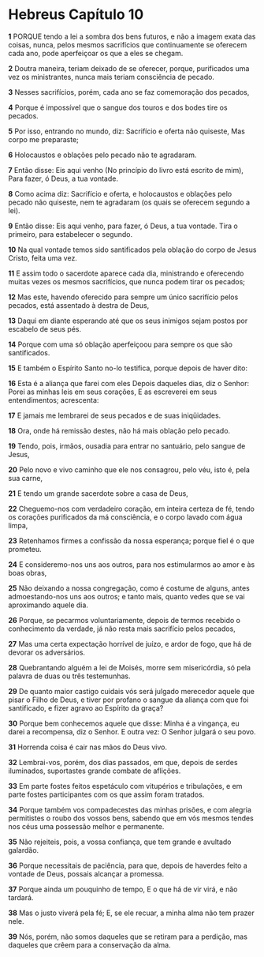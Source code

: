 # Hebreus Capítulo 10

**1** 	PORQUE tendo a lei a sombra dos bens futuros, e não a imagem exata das coisas, nunca, pelos mesmos sacrifícios que continuamente se oferecem cada ano, pode aperfeiçoar os que a eles se chegam.

**2** 	Doutra maneira, teriam deixado de se oferecer, porque, purificados uma vez os ministrantes, nunca mais teriam consciência de pecado.

**3** 	Nesses sacrifícios, porém, cada ano se faz comemoração dos pecados,

**4** 	Porque é impossível que o sangue dos touros e dos bodes tire os pecados.

**5** 	Por isso, entrando no mundo, diz: Sacrifício e oferta não quiseste, Mas corpo me preparaste;

**6** 	Holocaustos e oblações pelo pecado não te agradaram.

**7** 	Então disse: Eis aqui venho (No princípio do livro está escrito de mim), Para fazer, ó Deus, a tua vontade.

**8** 	Como acima diz: Sacrifício e oferta, e holocaustos e oblações pelo pecado não quiseste, nem te agradaram (os quais se oferecem segundo a lei).

**9** 	Então disse: Eis aqui venho, para fazer, ó Deus, a tua vontade. Tira o primeiro, para estabelecer o segundo.

**10** 	Na qual vontade temos sido santificados pela oblação do corpo de Jesus Cristo, feita uma vez.

**11** 	E assim todo o sacerdote aparece cada dia, ministrando e oferecendo muitas vezes os mesmos sacrifícios, que nunca podem tirar os pecados;

**12** 	Mas este, havendo oferecido para sempre um único sacrifício pelos pecados, está assentado à destra de Deus,

**13** 	Daqui em diante esperando até que os seus inimigos sejam postos por escabelo de seus pés.

**14** 	Porque com uma só oblação aperfeiçoou para sempre os que são santificados.

**15** 	E também o Espírito Santo no-lo testifica, porque depois de haver dito:

**16** 	Esta é a aliança que farei com eles Depois daqueles dias, diz o Senhor: Porei as minhas leis em seus corações, E as escreverei em seus entendimentos; acrescenta:

**17** 	E jamais me lembrarei de seus pecados e de suas iniqüidades.

**18** 	Ora, onde há remissão destes, não há mais oblação pelo pecado.

**19** 	Tendo, pois, irmãos, ousadia para entrar no santuário, pelo sangue de Jesus,

**20** 	Pelo novo e vivo caminho que ele nos consagrou, pelo véu, isto é, pela sua carne,

**21** 	E tendo um grande sacerdote sobre a casa de Deus,

**22** 	Cheguemo-nos com verdadeiro coração, em inteira certeza de fé, tendo os corações purificados da má consciência, e o corpo lavado com água limpa,

**23** 	Retenhamos firmes a confissão da nossa esperança; porque fiel é o que prometeu.

**24** 	E consideremo-nos uns aos outros, para nos estimularmos ao amor e às boas obras,

**25** 	Não deixando a nossa congregação, como é costume de alguns, antes admoestando-nos uns aos outros; e tanto mais, quanto vedes que se vai aproximando aquele dia.

**26** 	Porque, se pecarmos voluntariamente, depois de termos recebido o conhecimento da verdade, já não resta mais sacrifício pelos pecados,

**27** 	Mas uma certa expectação horrível de juízo, e ardor de fogo, que há de devorar os adversários.

**28** 	Quebrantando alguém a lei de Moisés, morre sem misericórdia, só pela palavra de duas ou três testemunhas.

**29** 	De quanto maior castigo cuidais vós será julgado merecedor aquele que pisar o Filho de Deus, e tiver por profano o sangue da aliança com que foi santificado, e fizer agravo ao Espírito da graça?

**30** 	Porque bem conhecemos aquele que disse: Minha é a vingança, eu darei a recompensa, diz o Senhor. E outra vez: O Senhor julgará o seu povo.

**31** 	Horrenda coisa é cair nas mãos do Deus vivo.

**32** 	Lembrai-vos, porém, dos dias passados, em que, depois de serdes iluminados, suportastes grande combate de aflições.

**33** 	Em parte fostes feitos espetáculo com vitupérios e tribulações, e em parte fostes participantes com os que assim foram tratados.

**34** 	Porque também vos compadecestes das minhas prisões, e com alegria permitistes o roubo dos vossos bens, sabendo que em vós mesmos tendes nos céus uma possessão melhor e permanente.

**35** 	Não rejeiteis, pois, a vossa confiança, que tem grande e avultado galardão.

**36** 	Porque necessitais de paciência, para que, depois de haverdes feito a vontade de Deus, possais alcançar a promessa.

**37** 	Porque ainda um pouquinho de tempo, E o que há de vir virá, e não tardará.

**38** 	Mas o justo viverá pela fé; E, se ele recuar, a minha alma não tem prazer nele.

**39** 	Nós, porém, não somos daqueles que se retiram para a perdição, mas daqueles que crêem para a conservação da alma.

